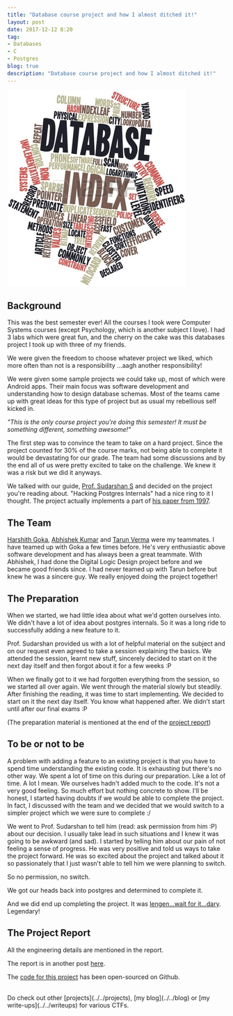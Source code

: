 ```yaml
---
title: "Database course project and how I almost ditched it!"
layout: post
date: 2017-12-12 8:20
tag:
- Databases
- C
- Postgres
blog: true
description: "Database course project and how I almost ditched it!"
---
```


![Databases](/assets/images/database.jpg)

## Background

This was the best semester ever! All the courses I took were Computer Systems courses (except Psychology, which is another subject I love). I had 3 labs which were great fun, and the cherry on the cake was this databases project I took up with three of my friends.

We were given the freedom to choose whatever project we liked, which more often than not is a responsibility ...aagh another responsibility!

We were given some sample projects we could take up, most of which were Android apps. Their main focus was software development and understanding how to design database schemas. Most of the teams came up with great ideas for this type of project but as usual my rebellious self kicked in.

_"This is the only course project you're doing this semester! It must be something different, something awesome!"_

The first step was to convince the team to take on a hard project. Since the project counted for 30% of the course marks, not being able to complete it would be devastating for our grade. The team had some discussions and by the end all of us were pretty excited to take on the challenge. We knew it was a risk but we did it anyways.

We talked with our guide, [Prof. Sudarshan S](https://www.cse.iitb.ac.in/~sudarsha/) and decided on the project you're reading about. "Hacking Postgres Internals" had a nice ring to it I thought. The project actually implements a part of [his paper from 1997](https://www.cse.iitb.ac.in/~sudarsha/Pubs-dir/indexbuffering-vldb97.pdf).


## The Team

[Harshith Goka](https://github.com/tastelessjolt/), [Abhishek Kumar](AbhishekKumar16) and [Tarun Verma](https://github.com/vermatarunv) were my teammates. I have teamed up with Goka a few times before. He's very enthusiastic above software development and has always been a great teammate. With Abhishek, I had done the Digital Logic Design project before and we became good friends since. I had never teamed up with Tarun before but knew he was a sincere guy. We really enjoyed doing the project together!


## The Preparation

When we started, we had little idea about what we'd gotten ourselves into. We didn't have a lot of idea about postgres internals. So it was a long ride to successfully adding a new feature to it.

Prof. Sudarshan provided us with a lot of helpful material on the subject and on our request even agreed to take a session explaining the basics. We attended the session, learnt new stuff, sincerely decided to start on it the next day itself and then forgot about it for a few weeks :P

When we finally got to it we had forgotten everything from the session, so we started all over again. We went through the material slowly but steadily. After finishing the reading, it was time to start implementing. We decided to start on it the next day itself. You know what happened after. We didn't start until after our final exams :P

(The preparation material is mentioned at the end of the [project report](../indexing-schemes/))

## To be or not to be

A problem with adding a feature to an existing project is that you have to spend time understanding the existing code. It is exhausting but there's no other way. We spent a lot of time on this during our preparation. Like a lot of time. A lot I mean. We ourselves hadn't added much to the code. It's not a very good feeling. So much effort but nothing concrete to show. I'll be honest, I started having doubts if we would be able to complete the project. In fact, I discussed with the team and we decided that we would switch to a simpler project which we were sure to complete :/

We went to Prof. Sudarshan to tell him (read: ask permission from him :P) about our decision. I usually take lead in such situations and I knew it was going to be awkward (and sad). I started by telling him about our pain of not feeling a sense of progress. He was very positive and told us ways to take the project forward. He was so excited about the project and talked about it so passionately that I just wasn't able to tell him we were planning to switch.

So no permission, no switch.

We got our heads back into postgres and determined to complete it.

And we did end up completing the project. It was [lengen...wait for it...dary](https://www.youtube.com/watch?v=VCeblzSL4cE). Legendary!

## The Project Report

All the engineering details are mentioned in the report.

The report is in another post [here](../indexing-schemes/).

The [code for this project](https://github.com/codemaxx/postgres) has been open-sourced on Github.

<br>
Do check out other [projects](../../projects), [my blog](../../blog) or [my write-ups](../../writeups) for various CTFs.


